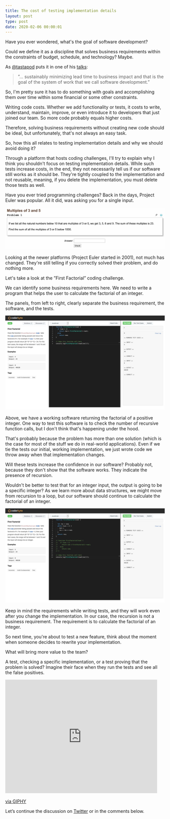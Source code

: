 ```yaml
---
title: The cost of testing implementation details
layout: post
type: post
date: 2020-02-06 00:00:01
---
```


Have you ever wondered, what's the goal of software development?

Could we define it as a discipline that solves business requirements within the constraints of budget, schedule, and technology? Maybe.

As [@tastapod](https://twitter.com/tastapod) puts it in one of his [talks](https://www.youtube.com/watch?v=4Y0tOi7QWqM):

> ”... sustainably minimizing lead time to business impact and that is the goal of the system of work that we call software development.”

So, I'm pretty sure it has to do something with goals and accomplishing them over time within some financial or some other constraints.

Writing code costs. Whether we add functionality or tests, it costs to write, understand, maintain, improve, or even introduce it to developers that just joined our team. So more code probably equals higher costs.

Therefore, solving business requirements without creating new code should be ideal, but unfortunately, that's not always an easy task.

So, how this all relates to testing implementation details and why we should avoid doing it?

Through a platform that hosts coding challenges, I'll try to explain why I think you shouldn't focus on testing implementation details.
While such tests increase costs, in the end, they not necessarily tell us if our software still works as it should be. They're tightly coupled to the implementation and not reusable, meaning, if you delete the implementation, you must delete those tests as well.

Have you ever tried programming challenges? Back in the days, Project Euler was popular. All it did, was asking you for a single input.

![Project Euler interface](/assets/posts/images/2020-02-05/euler.jpg)

Looking at the newer platforms (Project Euler started in 2001), not much has changed. They're still telling if you correctly solved their problem, and do nothing more.

Let's take a look at the ”First Factorial” coding challenge.

We can identify some business requirements here. We need to write a program that helps the user to calculate the factorial of an integer.

The panels, from left to right, clearly separate the business requirement, the software, and the tests.

![Codebite recursion](/assets/posts/images/2020-02-05/recursion.jpg)

Above, we have a working software returning the factorial of a positive integer. One way to test this software is to check the number of recursive function calls, but I don't think that's happening under the hood.

That's probably because the problem has more than one solution (which is the case for most of the stuff we do in real-world applications). Even if we tie the tests our initial, working implementation, we just wrote code we throw away when that implementation changes.

Will these tests increase the confidence in our software? Probably not, because they don't show that the software works. They indicate the presence of recursion.

Wouldn't be better to test that for an integer input, the output is going to be a specific integer? As we learn more about data structures, we might move from recursion to a loop, but our software should continue to calculate the factorial of an integer.

![Codebite loop](/assets/posts/images/2020-02-05/loop.jpg)

Keep in mind the requirements while writing tests, and they will work even after you change the implementation. In our case, the recursion is not a business requirement. The requirement is to calculate the factorial of an integer.

So next time, you're about to test a new feature, think about the moment when someone decides to rewrite your implementation.

What will bring more value to the team?

A test, checking a specific implementation, or a test proving that the problem is solved?
Imagine their face when they run the tests and see all the false positives.

<iframe src="https://giphy.com/embed/6229k5h1JkuvS" width="480" height="358" frameBorder="0" class="giphy-embed" allowFullScreen></iframe><p><a href="https://giphy.com/gifs/star-trek-trouble-with-tribbles-kirk-gets-shitted-on-by-6229k5h1JkuvS">via GIPHY</a></p>

Let’s continue the discussion on [Twitter](https://twitter.com/akoskm/status/1225367339836878850) or in the comments below.